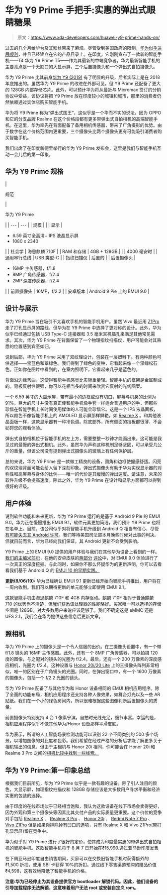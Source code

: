# 华为 Y9 Prime 手把手:实惠的弹出式眼睛糖果

> 原文：<https://www.xda-developers.com/huawei-y9-prime-hands-on/>

过去的几个月给华为及其粉丝带来了麻烦。尽管受到美国政府的限制，[华为似乎进展顺利](https://www.xda-developers.com/lg-sony-declining-year-on-year-smartphone-sales-huawei-shows-growth/)，并且已经建立在它的产品目录上。在印度，它刚刚宣布了一款新的智能手机——T4 华为 Y9 Prime T5——作为其最新的中端竞争者。华为最新智能手机的主要亮点是一个无缺口的大显示屏，三个后置摄像头和一个弹出式自拍摄像头。

华为 Y9 Prime 比其前身[华为 Y9 (2019)](https://www.xda-developers.com/huawei-y9-2019-india-launch-specifications-pricing/) 有了明显的升级，后者实际上是在 2018 年底推出的。虽然华为 Y9 Prime 的改进在外部可见，但 Y9 Prime 还配备了更大的 128GB 内部存储芯片。此外，可以预计华为将从最近与 Micromax 签订的分销协议中受益，该协议将把 Y9 Prime 放在印度较小的城镇和城市，那里的消费者仍然依赖通过实体店购买智能手机。

华为将 Y9 Prime 称为“弹出式国王”，这似乎是一个华而不实的说法，因为 OPPO 和它的分支品牌 Realme 在这个价格段都有更多带弹出式自拍相机的高端智能手机。在这里，华为率先在背面配备了备用相机传感器，带来了广角摄影的优势。由于数字在这个价格范围内更重要，三个摄像头比两个摄像头更有可能吸引消费者购买智能手机。

我们出席了在印度新德里举行的华为 Y9 Prime 发布会，这里是我们与智能手机互动一会儿后的第一印象。

## 华为 Y9 Prime 规格

| 

规范

 | 

华为 Y9 Prime

 |
| --- | --- |
| 规模 |  |
| 显示 | 

*   6.59 英寸全高清+ IPS 液晶显示屏
*   1080 x 2340

 |
| 社会学 | 海思麒麟 710F |
| RAM 和存储 | 4GB + 128GB |
|  | 4000 毫安时 |
| 通用串行总线 | USB 类型-C |
| 指纹扫描仪 | 后置的 |
| 后置摄像头 | 

*   16MP 主传感器，f/1.8
*   8MP 广角传感器，f/2.4
*   2MP 深度传感器，f/2.4

 |
| 前置摄像头 | 16MP，f/2.2 |
| 安卓版本 | Android 9 Pie 上的 EMUI 9.0 |

## 设计与展示

华为 Y9 Prime 旨在吸引不太喜欢手机的智能手机用户。虽然 Vivo 最近用 [Z1Pro](https://www.xda-developers.com/vivo-z1pro-hands-on-review/) 走了打孔显示屏的路线，但华为在 Y9 Prime 中选择了更对称的设计。此外，华为似乎已经通过包括 USB Type-C 连接器和 3.5 毫米耳机插孔来满足其他常见需求。其次，华为 Y9 Prime 在背面保留了一个物理指纹扫描仪，用户可能会对其熟悉的位置感到宾至如归。

说到后部，华为 Y9 Prime 采用了双纹理设计，包装在一层塑料下。有两种颜色可供选择——宝蓝色和翠绿色。我们得到了绿色的变种，它看起来像一个深绿松石色。正如你在图片中看到的，在室内照明下，它看起来几乎是蓝色的。

背面沿边缘弯曲，这使得智能手机感觉比实际重量轻。智能手机的框架是金属制成的。背板反射性很强，你可以花相当多的时间来欣赏它反射的光线图案。

一个 6.59 英寸的大显示屏，带有最小的边框或没有切口，屏幕与机身的比例为 91%。巨大的尺寸并没有真正使智能手机像手套一样适合普通用户的手，但那些珍惜在智能手机上长时间使用媒体的人可能会珍惜它。这是一个 IPS 液晶面板，所以颜色不像智能手机上的 AMOLED 显示屏那样鲜艳，如 [Realme X](https://www.xda-developers.com/realme-x-review-premium-affordable/) 。和其他液晶面板一样，这款显示器有一种冷色调。除底部外，所有侧面的挡板都很薄，不会妨碍您的观看体验。

弹出式自拍相机位于智能手机的左上方，需要整整一秒钟才能画出来。这可能是我见过的最慢的弹出式相机。此外，虽然华为声称这种机制足够坚固，可以承受几公斤的重量，但该公司没有提到弹出式摄像头的玻璃上有任何保护层。

总的来说，华为 Y9 Prime 是一款做工精良的设备，圆角和边框使握感舒适。闪亮的双纹理背面可能会给人留下深刻印象。弹出式摄像头有助于华为实现显示器的对称性和高屏幕与身体的比例——唯一的代价是其缓慢的弹出速度。请注意，未来的软件升级不会提高速度。除此之外，华为 Y9 Prime 在设计和显示方面都可以得到很好的评级。

## 用户体验

说到软件功能和未来更新，华为 Y9 Prime 运行的是基于 Android 9 Pie 的 EMUI 9.0。华为正在慢慢推出 EMUI 9.1，软件元素更加简洁，我们预计 Y9 Prime 也将在名单上。目前，该公司似乎对将智能手机升级到 Android Q 相当有信心，尽管[有可能失去其 Android 许可](https://www.xda-developers.com/google-revoke-huawei-android-ban-blacklist/)。我们等待美国司法部本月晚些时候对此事的判决。但就目前而言，华为已经向我们保证，其 Android 更新不会受到影响。

Y9 Prime 上的 EMUI 9.0 提供的用户体验与我们在其他华为设备上看到的一样。[我们的主编米莎尔](https://www.xda-developers.com/author/mishaalrahman/)，在他的安卓皮肤的[两部分](https://www.xda-developers.com/emui-9-review-design-behavior-huawei-honor-android-pie/) [评论](https://www.xda-developers.com/emui-9-review-features-apps-huawei-honor-android-pie/)中，对 EMUI 9.0 体验进行了一次真正的深度挖掘。与此同时，如果你不那么怀疑华为的更新声明，你可以去看看我们基于 Android Q 的 [EMUI 10 的早期实践。](https://www.xda-developers.com/huawei-emui-10-android-q-august/)

**更新(8/06/19):** 华为已经确认 EMUI 9.1 更新已经开始向智能手机推出，用户将在一周内收到。我们可以期待更新的单元能够立即使用 EMUI 9.1。

这款智能手机由海思麒麟 710F 和 4GB 内存驱动。麒麟 710F 相对于普通麒麟 710 的优势尚不清楚，但我们获悉该处理器的性能略好。买家唯一可以选择的存储空间是 128GB，对大多数用户来说应该足够了。我们不确定这是 eMMC 还是 UFS 2.1，我们会在华为提供这些信息后更新文章。

## 照相机

华为 Y9 Prime 上的摄像头是一个令人信服的出价。在三摄像头设置中，有一个带 f/1.8 镜头的 16MP 主传感器。此外，还有一个 8MP 广角传感器，可以拍摄 120 度的图像，与之配对的镜头的光圈为 f/2.4。最后，还有一个 200 万像素的深度感应相机，光圈为 f/2.4。这种设置与 [Honor 20i/20 Lite](https://www.xda-developers.com/honor-20i-first-impressions-camera-versatility-early-mid-range/) 上的三摄像头阵列非常相似，唯一的区别在于广角镜头的光圈。同时，在弹出窗口中，有一个 1600 万像素的摄像头，包括一个 f/2.2 光圈的镜头。

华为 Y9 Prime 配备了与其他华为和 Honor 设备相同的 EMUI 相机应用程序。除了全面的功能布局，相机应用程序还支持各种人像效果，如舞台灯光以及一些 AR 贴纸。我们在一个小的绿色房间内，所以很难根据这些图像判断后置摄像头的质量。

前置摄像头特别支持 4 合 1 像素宁滨，自拍时光线充足，细节丰富。幸运的是，相机应用程序似乎不像其他华为/Honor 设备那样平滑皮肤。

华为表示，所谓的人工智能场景检测功能可以识别 22 个不同类别的 500 多个场景，以增加图像的对比度和色彩。我们希望在经过严格的分析后才能了解更多关于相机输出的信息，但由于主相机与 Honor 20i 相同，你可能会在 Honor 20i 和 Realme 3 Pro 之间的[相机比较中找到一些线索。](https://www.xda-developers.com/honor-20i-honor-20-lite-realme-3-pro-camera-comparison/)

## 华为 Y9 Prime:第一印象总结

根据我们目前所见，华为 Y9 Prime 似乎是一款有趣的设备。除了引人注目的颜色，大显示屏，物理指纹扫描仪和 128GB 存储应该是大多数用户寻求平衡和经济实惠的包装的选择。

由于印度的在线市场似乎已经相当饱和，我认为这款设备在线下市场会卖得更好，因为外观和第三个摄像头等因素比其交付产品的实际质量更重要。这个价位的竞争对手包括 [Realme X](https://www.xda-developers.com/realme-x-india-pop-up-camera-notchless-48mp-3i/) 、 [Realme 3 Pro](https://www.xda-developers.com/realme-3-pro-first-impressions-hands-on-review/) 、 [Honor 20i](https://www.xda-developers.com/honor-20-pro-20i-pad5-india/) 、 [Redmi Note 7 Pro](https://www.xda-developers.com/xiaomi-redmi-note-7-pro-review/) 、 [Vivo Z1Pro](https://www.xda-developers.com/vivo-z1pro-hole-punch-display-triple-rear-cameras-5000mah-in-india/) 但是如果你排除掉有凹口的选项，只有 Realme X 和 Vivo Z1Pro(带打孔显示屏)留在竞争中。

华为似乎对 Y9 Prime 进行了很好的定价，使其成为印度最实惠的带弹出式自拍相机的智能手机。这款智能手机将于 8 月 7 日开始在₹15,990.通过亚马逊印度[发售](https://www.amazon.in/b?node=17471467031&pf_rd_p=d0b70810-a341-442c-b52e-d25618ebe0ec&pf_rd_r=AX6T9SGC0P4D9WWPKA9W)

在下周亚马逊印度自由销售期间，买家可以在交换旧智能手机时获得额外的₹1,500 折扣，使用 SBI 卡获得 10%的折扣。通过线下零售渠道预购的赠品价值₹4,598，这有效地降低了智能手机的价格。

**注意:华为已经停止为其设备提供官方 bootloader 解锁代码。因此，他们设备的引导加载程序无法解锁，这意味着用户无法 root 或安装自定义 rom。**